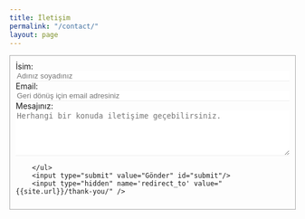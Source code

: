 ```yaml
---
title: İletişim
permalink: "/contact/"
layout: page
---
```


<form id="contact-form" class="form" action="https://getsimpleform.com/messages?form_api_token=ba690eab9a23b8c1a4b6e186bccf644f" method="POST" enctype="multipart/form-data">
        <ul class="contact-ul">
            <li class="contact-li">
                <label class="contact-label" for="name">İsim:</label>
                <input type="text" placeholder="Adınız soyadınız" id="name" class="contact-input" name="name" tabindex="1"/>
            </li>
            <li class="contact-li">
                <label class="contact-label" for="email">Email:</label>
                <input type="email" placeholder="Geri dönüş için email adresiniz" id="email" class="contact-input" name="email" tabindex="2"/>
            </li>
            <li class="contact-li">
                <label class="contact-label" for="message">Mesajınız:</label>
                <textarea class="contact-textarea" placeholder="Herhangi bir konuda iletişime geçebilirsiniz." rows="5" id="message" name="message" tabindex="3"></textarea>
            </li>

        </ul>
        <input type="submit" value="Gönder" id="submit"/>
        <input type="hidden" name='redirect_to' value="{{site.url}}/thank-you/" />

</form>




<style>

.contact-li {
    list-style: none;
}

.contact-input {
    border:none;
    border-bottom: 1px solid #eee;
    transition-duration: 0.3s;
    width: 100%;
}

.contact-input:focus {
    outline:none;
    border-bottom: 1px solid #e74c3c;
}

.contact-textarea {
    border:none;
    border-bottom: 1px solid #eee;
    transition-duration: 0.3s;
    width: 100%;
}

.contact-textarea:focus {
    outline:none;
    border-bottom: 1px solid #e74c3c;
}

.contact-label {
    display: block;
}

ul.contact-ul {
    margin: 0;
    padding: 10px;
    width: 100%;
}

#submit {
    border:none;
    background-color: #e74c3c;
    padding: 5px 15px;
    color: #eee;
    opacity: 0.8;
}

#submit:hover {
    opacity: 1;
    cursor: pointer;
}


#contact-form {
    border: 1px solid #aaa;
    display: inline-flex;
    margin-bottom: 1em;
    width: 100%;
}

</style>
